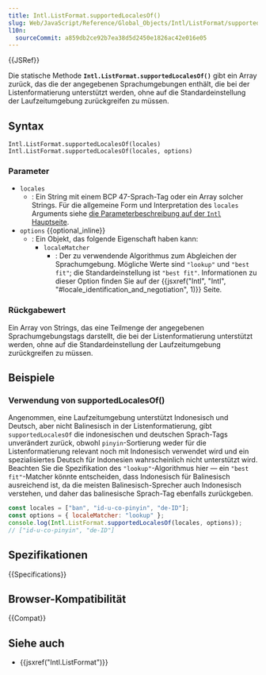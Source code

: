 ```yaml
---
title: Intl.ListFormat.supportedLocalesOf()
slug: Web/JavaScript/Reference/Global_Objects/Intl/ListFormat/supportedLocalesOf
l10n:
  sourceCommit: a859db2ce92b7ea38d5d2450e1826ac42e016e05
---
```


{{JSRef}}

Die statische Methode **`Intl.ListFormat.supportedLocalesOf()`** gibt ein Array zurück, das die der angegebenen Sprachumgebungen enthält, die bei der Listenformatierung unterstützt werden, ohne auf die Standardeinstellung der Laufzeitumgebung zurückgreifen zu müssen.

## Syntax

```js-nolint
Intl.ListFormat.supportedLocalesOf(locales)
Intl.ListFormat.supportedLocalesOf(locales, options)
```

### Parameter

- `locales`
  - : Ein String mit einem BCP 47-Sprach-Tag oder ein Array solcher Strings. Für die allgemeine Form und Interpretation des `locales` Arguments siehe [die Parameterbeschreibung auf der `Intl` Hauptseite](/de/docs/Web/JavaScript/Reference/Global_Objects/Intl#locales_argument).
- `options` {{optional_inline}}
  - : Ein Objekt, das folgende Eigenschaft haben kann:
    - `localeMatcher`
      - : Der zu verwendende Algorithmus zum Abgleichen der Sprachumgebung. Mögliche Werte sind `"lookup"` und `"best fit"`; die Standardeinstellung ist `"best fit"`. Informationen zu dieser Option finden Sie auf der {{jsxref("Intl", "Intl", "#locale_identification_and_negotiation", 1)}} Seite.

### Rückgabewert

Ein Array von Strings, das eine Teilmenge der angegebenen Sprachumgebungstags darstellt, die bei der Listenformatierung unterstützt werden, ohne auf die Standardeinstellung der Laufzeitumgebung zurückgreifen zu müssen.

## Beispiele

### Verwendung von supportedLocalesOf()

Angenommen, eine Laufzeitumgebung unterstützt Indonesisch und Deutsch, aber nicht Balinesisch in der Listenformatierung, gibt `supportedLocalesOf` die indonesischen und deutschen Sprach-Tags unverändert zurück, obwohl `pinyin`-Sortierung weder für die Listenformatierung relevant noch mit Indonesisch verwendet wird und ein spezialisiertes Deutsch für Indonesien wahrscheinlich nicht unterstützt wird. Beachten Sie die Spezifikation des `"lookup"`-Algorithmus hier — ein `"best fit"`-Matcher könnte entscheiden, dass Indonesisch für Balinesisch ausreichend ist, da die meisten Balinesisch-Sprecher auch Indonesisch verstehen, und daher das balinesische Sprach-Tag ebenfalls zurückgeben.

```js
const locales = ["ban", "id-u-co-pinyin", "de-ID"];
const options = { localeMatcher: "lookup" };
console.log(Intl.ListFormat.supportedLocalesOf(locales, options));
// ["id-u-co-pinyin", "de-ID"]
```

## Spezifikationen

{{Specifications}}

## Browser-Kompatibilität

{{Compat}}

## Siehe auch

- {{jsxref("Intl.ListFormat")}}

